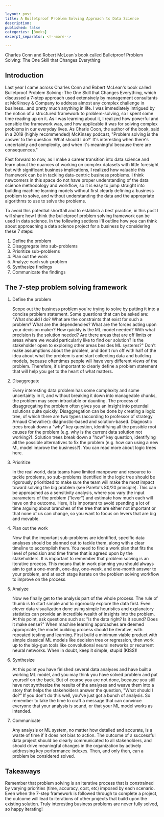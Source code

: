 ```yaml
---

layout: post
title: A Bulletproof Problem Solving Approach to Data Science
description: 
published: false
categories: [Books]
excerpt_separator: <!--more-->

---
```


Charles Conn and Robert McLean's book called Bulletproof Problem Solving: The One Skill that Changes Everything

## Introduction

Last year I came across Charles Conn and Robert McLean's book called Bulletproof Problem Solving: The One Skill that Changes Everything, which discussed a 7-step approach used extensively by management consultants at McKinsey & Company to address almost any complex challenge in business…and  pretty much anything in life. I was immediately intrigued by the notion of a structured framework to problem-solving, so I spent some time reading up on it. As I was learning about it, I realized how powerful and sensible the framework was, and how applicable it was for solving complex problems in our everyday lives. As Charle Coon, the author of the book, said in a 2019 (highly recommended) McKinsey podcast,
"Problem solving is the answer to the question 'What should I do?' It's interesting when there's uncertainty and complexity, and when it's meaningful because there are consequences."

Fast forward to now, as I make a career transition into data science and learn about the nuances of working on complex datasets with little foresight but with significant business implications, I realized how valuable this framework can be in tackling data-centric business problems. I think newcomers in this space do not have proper understanding of the data science methodology and workflow, so it is easy to jump straight into building machine learning models without first clearly defining a business problem to solve, and without understanding the data and the appropriate algorithms to use to solve the problems. 

To avoid this potential shortfall and to establish a best practice, in this post I will share how I think the bulletproof problem solving framework can be used in data science. In the following sections I'll outline how you can think about approaching a data science project for a business by considering these 7 steps: 

1. Define the problem
2. Disaggregate into sub-problems
3. Prioritize sub-problems
4. Plan out the work
5. Analyze each sub-problem
6. Synthesize findings 
7. Communicate the findings

## The 7-step problem solving framework

1. Define the problem

	Scope out the business problem you're trying to solve by putting it into a concise problem statement. Some questions that can be asked are: "What should I do? What are the constraints that exist for such a problem? What are the dependencies? What are the forces acting upon your decision maker? How quickly is the ML model needed? With what precision is the solution needed? Are there areas that are off limits or areas where we would particularly like to find our solution? Is the stakeholder open to exploring other areas besides ML systems?" Don't make assumptions about the problem, and don't run off with half of the idea about what the problem is and start collecting data and building models, because oftentimes people will have very different views of the problem. Therefore, it's important to clearly define a problem statement that will help you get to the heart of what matters.

2. Disaggregate

	Every interesting data problem has some complexity and some uncertainty in it, and without breaking it down into manageable chunks, the problem may seem intractable or daunting. The process of disaggregating the problem often gives you an insight into potential solutions quite quickly. Disaggregation can be done by creating a logic tree, of which there are two types (according to professor of strategy Arnaud Chevallier): diagnostic-based and solution-based. Diagnostic trees break down a "why" key question, identifying all the possible root causes for the problem (e.g. why is the current data solution not working?). Solution trees break down a "how" key question, identifying all the possible alternatives to fix the problem (e.g. how can using a new ML model improve the business?). You can read more about logic trees here.

3. Prioritize

	In the real world, data teams have limited manpower and resource to tackle problems, so sub-problems identified in the logic tree should be rigorously prioritized to make sure the team will make the most impact toward solving the big problem (see Pareto's 80/20 principle). This can be approached as a sensitivity analysis, where you vary the input parameters of the problem ("lever") and estimate how much each will have on the outcome. Here, it is important to avoid spending a lot of time arguing about branches of the tree that are either not important or that none of us can change, so you want to focus on levers that are big and movable.

4. Plan out the work
	
	Now that the important sub-problems are identified, specific data analyses should be planned out to tackle them, along with a clear timeline to accomplish them. You need to find a work plan that fits the level of precision and time frame that is agreed upon by the stakeholders. It is important to remember that problem solving is an iterative process. This means that in work planning you should always aim to get a one-month, one-day, one-week, and one-month answer to your problem, and at each stage iterate on the problem solving workflow to improve on the process.

5. Analyze
	
	Now we finally get to the analysis part of the whole process. The rule of thumb is to start simple and to rigorously explore the data first. Even clever data visualization done using simple heuristics and explanatory statistics can provide an incredible wealth of insights into the problem. At this point, ask questions such as: "Is the data right? Is it sound? Does it make sense?" When machine learning approaches are deemed appropriate, the model building process should be iterative, with repeated testing and learning. First build a minimum viable product with simple classical ML models like decision tree or regression, then work up to the big-gun tools like convolutional neural networks or recurrent neural networks. When in doubt, keep it simple, stupid (KISS)!

6. Synthesize
	
	At this point you have finished several data analyses and have built a working ML model, and you may think you have solved problem and pat yourself on the back. But of course you are not done, because you still have not synthesize the results of the analyses and weave them into a story that helps the stakeholders answer the question, "What should I do?" If you don't do this well, you've just got a bunch of analysis. So remember to take the time to craft a message that can convince everyone that your analysis is sound, or that your ML model works as intended.

7. Communicate
	
	Any analysis or ML system, no matter how detailed and accurate, is a waste of time if it does not bias to action. The outcome of a successful data project should be clearly communicated to all stakeholders, and should drive meaningful changes in the organization by actively addressing key performance indexes. Then, and only then, can a problem be considered solved. 

## Takeaways

Remember that problem solving is an iterative process that is constrained by varying priorities (time, accuracy, cost, etc) imposed by each scenario. Even when the 7-step framework is followed through to complete a project, the outcome will lead to iterations of other projects that build upon the existing solution. Truly interesting business problems are never fully solved, so happy iterating!